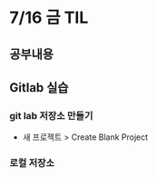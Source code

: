 # 7/16 금 TIL



##  공부내용



## Gitlab 실습

### git lab 저장소 만들기

* 새 프로젝트 > Create Blank Project



### 로컬 저장소

